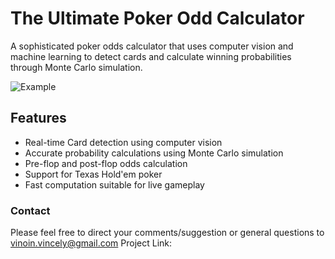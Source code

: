 # The Ultimate Poker Odd Calculator 
A sophisticated poker odds calculator that uses computer vision and machine learning to detect cards and calculate winning probabilities through Monte Carlo simulation.

![Example](Images/coverImage.png)

## Features

* Real-time Card detection using computer vision
* Accurate probability calculations using Monte Carlo simulation
* Pre-flop and post-flop odds calculation
* Support for Texas Hold'em poker
* Fast computation suitable for live gameplay

### Contact 

Please feel free to direct your comments/suggestion or general questions to vinoin.vincely@gmail.com 
Project Link: 
